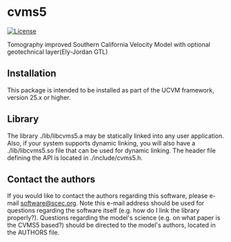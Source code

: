 # cvms5

[![License](https://img.shields.io/badge/License-BSD_3--Clause-blue.svg)](https://opensource.org/licenses/BSD-3-Clause)

Tomography improved Southern California Velocity Model with 
optional geotechnical layer(Ely-Jordan GTL)

## Installation

This package is intended to be installed as part of the UCVM framework,
version 25.x or higher. 

## Library

The library ./lib/libcvms5.a may be statically linked into any
user application. Also, if your system supports dynamic linking,
you will also have a ./lib/libcvms5.so file that can be used
for dynamic linking. The header file defining the API is located
in ./include/cvms5.h.

## Contact the authors

If you would like to contact the authors regarding this software,
please e-mail software@scec.org. Note this e-mail address should
be used for questions regarding the software itself (e.g. how
do I link the library properly?). Questions regarding the model's
science (e.g. on what paper is the CVMS5 based?) should be directed
to the model's authors, located in the AUTHORS file.

